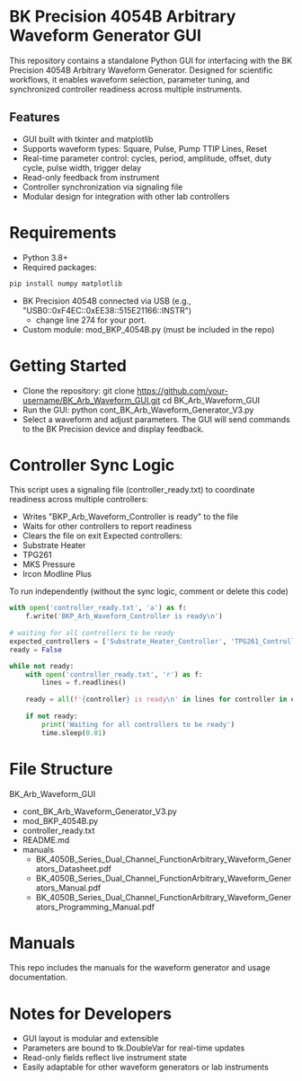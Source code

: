 # BK Precision 4054B Arbitrary Waveform Generator GUI
This repository contains a standalone Python GUI for interfacing with the BK Precision 4054B Arbitrary Waveform Generator. Designed for scientific workflows, it enables waveform selection, parameter tuning, and synchronized controller readiness across multiple instruments.

## Features
- GUI built with tkinter and matplotlib
- Supports waveform types: Square, Pulse, Pump TTIP Lines, Reset
- Real-time parameter control: cycles, period, amplitude, offset, duty cycle, pulse width, trigger delay
- Read-only feedback from instrument
- Controller synchronization via signaling file
- Modular design for integration with other lab controllers

# Requirements
- Python 3.8+
- Required packages:  

```python
pip install numpy matplotlib
```

- BK Precision 4054B connected via USB (e.g., "USB0::0xF4EC::0xEE38::515E21166::INSTR")
    -   change line 274 for your port.
- Custom module: mod_BKP_4054B.py (must be included in the repo)

# Getting Started
- Clone the repository:
git clone https://github.com/your-username/BK_Arb_Waveform_GUI.git
cd BK_Arb_Waveform_GUI
- Run the GUI:
python cont_BK_Arb_Waveform_Generator_V3.py
- Select a waveform and adjust parameters. The GUI will send commands to the BK Precision device and display feedback.

# Controller Sync Logic
This script uses a signaling file (controller_ready.txt) to coordinate readiness across multiple controllers:
- Writes "BKP_Arb_Waveform_Controller is ready" to the file
- Waits for other controllers to report readiness
- Clears the file on exit
Expected controllers:
- Substrate Heater
- TPG261
- MKS Pressure
- Ircon Modline Plus  
  
To run independently (without the sync logic, comment or delete this code)  

```python
with open('controller_ready.txt', 'a') as f:
    f.write('BKP_Arb_Waveform_Controller is ready\n')
    
# waiting for all controllers to be ready
expected_controllers = ['Substrate_Heater_Controller', 'TPG261_Controller', 'MKS_Pressure_Controller', 'BKP_Arb_Waveform_Controller', 'Ircon_Modline_Plus_Controller']
ready = False

while not ready:
    with open('controller_ready.txt', 'r') as f:
        lines = f.readlines()
        
    ready = all(f'{controller} is ready\n' in lines for controller in expected_controllers)
    
    if not ready:
        print('Waiting for all controllers to be ready')
        time.sleep(0.01)
```

# File Structure
BK_Arb_Waveform_GUI
- cont_BK_Arb_Waveform_Generator_V3.py
- mod_BKP_4054B.py
- controller_ready.txt
- README.md
- manuals
    - BK_4050B_Series_Dual_Channel_FunctionArbitrary_Waveform_Generators_Datasheet.pdf
    - BK_4050B_Series_Dual_Channel_FunctionArbitrary_Waveform_Generators_Manual.pdf
    - BK_4050B_Series_Dual_Channel_FunctionArbitrary_Waveform_Generators_Programming_Manual.pdf



# Manuals
This repo includes the manuals for the waveform generator and usage documentation. 

# Notes for Developers
- GUI layout is modular and extensible
- Parameters are bound to tk.DoubleVar for real-time updates
- Read-only fields reflect live instrument state
- Easily adaptable for other waveform generators or lab instruments
